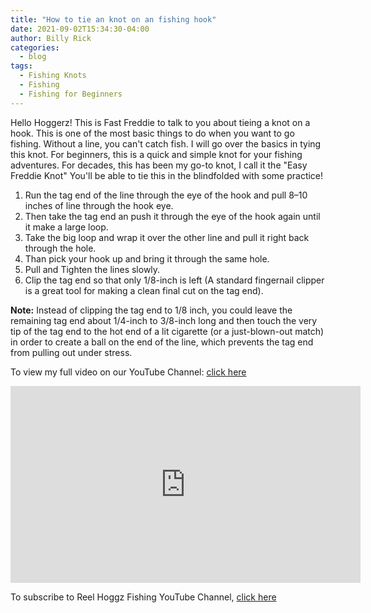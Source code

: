 ```yaml
---
title: "How to tie an knot on an fishing hook"
date: 2021-09-02T15:34:30-04:00
author: Billy Rick
categories:
  - blog
tags:
  - Fishing Knots
  - Fishing
  - Fishing for Beginners
---
```


Hello Hoggerz! This is Fast Freddie to talk to you about tieing a knot on a hook. This is one of the most basic things to do when you want to go fishing. Without a line, you can't catch fish. I will go over the basics in tying this knot. For beginners, this is a quick and simple knot for your fishing adventures. For decades, this has been my go-to knot, I call it the "Easy Freddie Knot" You'll be able to tie this in the blindfolded with some practice!


1. Run the tag end of the line through the eye of the hook and pull 8–10 inches of line through the hook eye.
2. Then take the tag end an push it through the eye of the hook again until it make a large loop.
3. Take the big loop and wrap it over the other line and pull it right back through the hole.
4. Than pick your hook up and bring it through the same hole.
5. Pull and Tighten the lines slowly.
6. Clip the tag end so that only 1/8-inch is left (A standard fingernail clipper is a great tool for making a clean final cut on the tag end).

**Note:** Instead of clipping the tag end to 1/8 inch, you could leave the remaining tag end about 1/4-inch to 3/8-inch long and then touch the very tip of the tag end to the hot end of a lit cigarette (or a just-blown-out match) in order to create a ball on the end of the line, which prevents the tag end from pulling out under stress.


To view my full video on our YouTube Channel: [click here](https://www.youtube.com/watch?v=kqFTDsK3Ymw&t=36s)

<iframe width="560" height="315" src="https://www.youtube.com/embed/kqFTDsK3Ymw" title="How to tie an knot on an fishing hook" frameborder="0" allow="accelerometer; autoplay; clipboard-write; encrypted-media; gyroscope; picture-in-picture" allowfullscreen></iframe>


To subscribe to Reel Hoggz Fishing YouTube Channel, [click here](https://www.youtube.com/embed/kqFTDsK3Ymw?sub_confirmation=1)
